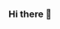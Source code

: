 ### Hi there 👋

<!--
**Oytizzo/oytizzo** is a ✨ _special_ ✨ repository because its `README.md` (this file) appears on your GitHub profile.

Here are some ideas to get you started:

- 🔭 I’m currently working on ... Django
- 🌱 I’m currently learning ... Fullstack web dev
- 👯 I’m looking to collaborate on ... Django
- 🤔 I’m looking for help with ... ReactJS
- 💬 Ask me about ... Anything
- 📫 How to reach me: ... [My Website](https://oytizzo.herokuapp.com)
- 😄 Pronouns: ... He/Him
- ⚡ Fun fact: ... Chickens are direct descendants of dinosaurs. Imagine that!
-->
